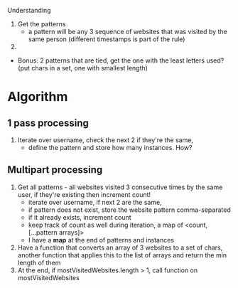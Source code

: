 Understanding
1. Get the patterns
    - a pattern will be any 3 sequence of websites that was visited by the same person (different timestamps is part of the rule)
2. 
- Bonus: 2 patterns that are tied, get the one with the least letters used? (put chars in a set, one with smallest length)


# Algorithm

## 1 pass processing
1. Iterate over username, check the next 2 if they're the same, 
    - define the pattern and store how many instances. How?

## Multipart processing
1. Get all patterns - all websites visited 3 consecutive times by the same user, if they're existing then increment count!
    - iterate over username, if next 2 are the same, 
    - if pattern does not exist, store the website pattern comma-separated
    - if it already exists, increment count
    - keep track of count as well during iteration, a map of <count, [...pattern arrays]>
    - I have a **map** at the end of patterns and instances
2. Have a function that converts an array of 3 websites to a set of chars, another function that applies this to the list of arrays and return the min length of them
2. At the end, if mostVisitedWebsites.length > 1, call function on mostVisitedWebsites
